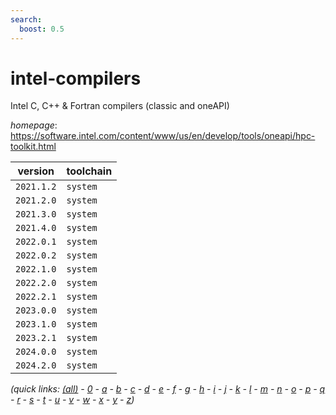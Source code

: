 ```yaml
---
search:
  boost: 0.5
---
```

# intel-compilers

Intel C, C++ & Fortran compilers (classic and oneAPI)

*homepage*: <https://software.intel.com/content/www/us/en/develop/tools/oneapi/hpc-toolkit.html>

version | toolchain
--------|----------
``2021.1.2`` | ``system``
``2021.2.0`` | ``system``
``2021.3.0`` | ``system``
``2021.4.0`` | ``system``
``2022.0.1`` | ``system``
``2022.0.2`` | ``system``
``2022.1.0`` | ``system``
``2022.2.0`` | ``system``
``2022.2.1`` | ``system``
``2023.0.0`` | ``system``
``2023.1.0`` | ``system``
``2023.2.1`` | ``system``
``2024.0.0`` | ``system``
``2024.2.0`` | ``system``


*(quick links: [(all)](../index.md) - [0](../0/index.md) - [a](../a/index.md) - [b](../b/index.md) - [c](../c/index.md) - [d](../d/index.md) - [e](../e/index.md) - [f](../f/index.md) - [g](../g/index.md) - [h](../h/index.md) - [i](../i/index.md) - [j](../j/index.md) - [k](../k/index.md) - [l](../l/index.md) - [m](../m/index.md) - [n](../n/index.md) - [o](../o/index.md) - [p](../p/index.md) - [q](../q/index.md) - [r](../r/index.md) - [s](../s/index.md) - [t](../t/index.md) - [u](../u/index.md) - [v](../v/index.md) - [w](../w/index.md) - [x](../x/index.md) - [y](../y/index.md) - [z](../z/index.md))*

